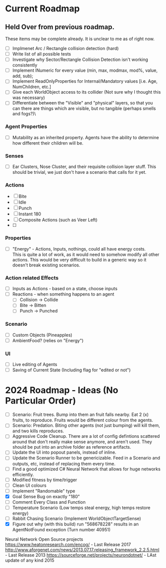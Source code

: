 # Current Roadmap

## Held Over from previous roadmap.
These items may be complete already. It is unclear to me as of right now.
* [ ] Implmenet Arc / Rectangle collision detection (hard)
* [ ] Write list of all possible tests
* [ ] Investigate why Sector/Rectangle Collision Detection isn't working consistently
* [ ] Implement INumeric for every value (min, max, modmax, mod%, value, add, sub);
* [ ] Implement ReadOnlyProperties for Internal/Mandatory values [i.e. Age, NumChildren, etc.]
* [ ] Give each WorldObject access to its collider (Not sure why I thought this was necessary)
* [ ] Differentiate between the "Visible" and "physical" layers, so that you can there are things which are visible, but no tangible (perhaps smells and fogs?)\

### Agent Properties
* [ ] Mutability as an inherited property. Agents have the ability to determine how different their children will be.
### Senses
* [ ] Ear Clusters, Nose Cluster, and their requisite collision layer stuff. This should be trivial, we just don't have a scenario that calls for it yet.
### Actions
* [ ] Bite
* [ ] Idle
* [ ] Punch
* [ ] Instant 180
* [ ] Composite Actions (such as Veer Left)
* [ ] 
### Properties
* [ ] "Energy" - Actions, Inputs, nothings, could all have energy costs. 	
       This is quite a lot of work, as it would need to somehow modify all other actions. This would be very difficult to build in a generic way so it doesn't break existing scenarios.
### Action related Effects
* [ ] Inputs as Actions - based on a state, choose inputs
* [ ] Reactions - when something happens to an agent
   * [ ] Collision -> Collide
   * [ ] Bite -> Bitten
   * [ ] Punch -> Punched

### Scenario
* [ ] Custom Objects (Pineapples)
* [ ] AmbientFood? (relies on "Energy")

### UI
* [ ] Live editing of Agents
* [ ] Saving of Current State (Including flag for "edited or not")

# 2024 Roadmap - Ideas (No Particular Order)
* [ ] Scenario: Fruit trees. Bump into them an fruit falls nearby. Eat 2 (x) fruits, to reproduce. Fruits would be different colour from the agents.
* [ ] Scenario: Predation. Biting other agents (not just bumping) will kill them, and two kills reproduces. 
* [ ] Aggressive Code Cleanup. There are a lot of config defintions scattered around that don't really make sense anymore, and aren't used. They should be put into an archive folder as reference artifacts.
* [ ] Update the UI into popout panels, instead of inline.
* [ ] Update the Scenario Runner to be genericizable. Feed in a Scenario and outputs, etc, instead of replacing them every time. 
* [ ] Find a good optimized C# Neural Network that allows for huge networks efficiently.
* [ ] Modified fitness by time/trigger
* [ ] Clean UI colours
* [ ] Implement "Randomable" type
* [X] Goal Sense Bug on exactly "180"
* [ ] Comment Every Class and Function
* [ ] Temperature Scenario (Low temps steal energy, high temps restore energy)
* [ ] Rabbit Chasing Scenario (Implement WorldObjectTargetSense)
* [x] Figure out why (with this build) run "568678228" results in an AgentNotFound exception (Turn number 40951)

Neural Network Open Source projects
https://www.heatonresearch.com/encog/ - Last Release 2017
http://www.aforgenet.com/news/2013.07.17.releasing_framework_2.2.5.html - Last Release 2013
https://sourceforge.net/projects/neurondotnet/ - LAst update of any kind 2015